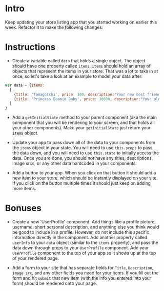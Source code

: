 # Intro
Keep updating your store listing app that you started working on earlier this week. Refactor it to make the following changes:

# Instructions
- Create a variable called `data` that holds a single object. The object should have one property called `items`. `items` should hold an array of objects that represent the items in your store. That was a lot to take in at once, so let's take a look at an example to model your data after:

```js
var data = {items:
  [
    {title: 'Tamagotchi', price: 100, description:"Your new best friend", img: 'http://www.musthavetoy.com/wp-content/uploads/tamagotchi4_small.jpg', featured: true, new: true},
    {title: 'Princess Beanie Baby', price: 10000, description:"Your old best friend", img: 'http://www.tycollector.com/the-scoop/scoop-images/princess-history.jpg', featured: false, new: true}
  ]
}
```

- Add a `getInitialState` method to your parent component (aka the main component that you will be rendering to your screen, and that holds all your other components). Make your `getInitialState` just return your `items` object.

- Update your app to pass down all of the data to your components from the `items` object in your state. You will need to use `this.props` to pass the data down, and you  will need to use `this.state` to initially access the data. Once you are done, you should not have any titles, descriptions, image srcs, or any other data hardcoded in your components.

-  Add a button to your app. When you click on that button it should add a new item to your store, which should be instantly displayed on your site. If you click on the button multiple times it should just keep on adding more items.


# Bonuses


- Create a new 'UserProfile' component. Add things like a profile picture, username, short personal description, and anything else you think would be good to include in a profile. However, do not include this specific information directly in the component. Add another property called `userInfo` to your `data` object (similar to the `items` property), and pass the data down through props to your `UserProfile` component. Add your `UserProfile` component to the top of your app so it shows up at the top of your rendered page.  

- Add a form to your site that has separate fields for `Title`, `Description`, `Image src`, and any other fields you need for your items. If you fill out the form and hit `submit` that new item (with the info you entered into your form) should be rendered onto your page.
